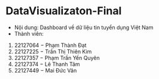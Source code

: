 # DataVisualizaton-Final
- Nội dung: Dashboard về dữ liệu tin tuyển dụng Việt Nam   
- Thành viên: 
1. 22127064 − Phạm Thành Đạt
2. 22127225 − Trần Thị Thiên Kim
3. 22127357 − Phạm Trần Yến Quyên
4. 22127374 − Lê Thanh Tâm
5. 22127449 − Mai Đức Vân